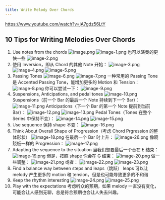 ```yaml
---
title: Write Melody Over Chords
---
```


https://www.youtube.com/watch?v=jA7gdz56LtY

## 10 Tips for Writing Melodies Over Chords

1. Use notes from the chords
   ![image.png](/images/Pub_Note_WriteMelodyOverChords/image.png)
   ![image-1.png](/images/Pub_Note_WriteMelodyOverChords/image-1.png)
   也可以演奏的更快一些
   ![image-2.png](/images/Pub_Note_WriteMelodyOverChords/image-2.png)
2. 使用 Inversion，即从 Chord 的其他 Note 开始：
   ![image-3.png](/images/Pub_Note_WriteMelodyOverChords/image-3.png)
   ![image-4.png](/images/Pub_Note_WriteMelodyOverChords/image-4.png)
   ![image-5.png](/images/Pub_Note_WriteMelodyOverChords/image-5.png)
3. Passing Tones
   ![image-6.png](/images/Pub_Note_WriteMelodyOverChords/image-6.png)
   ![image-7.png](/images/Pub_Note_WriteMelodyOverChords/image-7.png)
   一种常用的 Passing Tone 是 Accented Passing Tone，能增加更多的 Motion 和 Tension：
   ![image-8.png](/images/Pub_Note_WriteMelodyOverChords/image-8.png)
   你可以尝试一下：
   ![image-9.png](/images/Pub_Note_WriteMelodyOverChords/image-9.png)
4. Suspensions, Anticipations, and pedal tones
   ![image-10.png](/images/Pub_Note_WriteMelodyOverChords/image-10.png)
   Suspensions（前一个 Bar 的最后一个 Note 持续到下一个 Bar）：
   ![image-11.png](/images/Pub_Note_WriteMelodyOverChords/image-11.png)
   Anticipations（下一个 Bar 的第一个 Note 提前到当前 Bar）：
   ![image-12.png](/images/Pub_Note_WriteMelodyOverChords/image-12.png)
   ![image-13.png](/images/Pub_Note_WriteMelodyOverChords/image-13.png)
   Pedal Tones（Tones 在整个 Series 中保持不变）：
   ![image-14.png](/images/Pub_Note_WriteMelodyOverChords/image-14.png)
   ![image-15.png](/images/Pub_Note_WriteMelodyOverChords/image-15.png)
5. Use sequence
   保持 shape 不变：
   ![image-16.png](/images/Pub_Note_WriteMelodyOverChords/image-16.png)
6. Think About Overall Shape of Progression（考虑 Chord Prgression 的整体形状）
   ![image-18.png](/images/Pub_Note_WriteMelodyOverChords/image-18.png)
   在最后一个 Bar 时上升：
   ![image-26.png](/images/Pub_Note_WriteMelodyOverChords/image-26.png)
   像跷跷板一样的 Progression：
   ![image-17.png](/images/Pub_Note_WriteMelodyOverChords/image-17.png)
7. Adapting the sequence to the situation
   当我们想要最后一个音在 E 结束：
   ![image-19.png](/images/Pub_Note_WriteMelodyOverChords/image-19.png)
   但是，按照 shape 你会在 G 结束：
   ![image-20.png](/images/Pub_Note_WriteMelodyOverChords/image-20.png)
   做一些调整：
   ![image-21.png](/images/Pub_Note_WriteMelodyOverChords/image-21.png)
   或者：
   ![image-22.png](/images/Pub_Note_WriteMelodyOverChords/image-22.png)
   ![image-23.png](/images/Pub_Note_WriteMelodyOverChords/image-23.png)
8. Find a balance way between steps and leaps（跳跃）
   leaps 可以让 melody 产生更多的 motion 和 tension，但是也可能导致更多的不和谐
9. Keep the rhythm interesting
   ![image-24.png](/images/Pub_Note_WriteMelodyOverChords/image-24.png)
   ![image-25.png](/images/Pub_Note_WriteMelodyOverChords/image-25.png)
10. Play with the expectations
    考虑听众的预期，如果 melody 一直没有变化，可能会让人感到无聊，总是符合预期也会让人失去兴趣。

